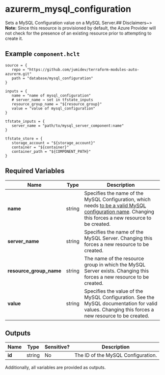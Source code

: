 # azurerm_mysql_configuration

Sets a MySQL Configuration value on a MySQL Server.## Disclaimers~> **Note:** Since this resource is provisioned by default, the Azure Provider will not check for the presence of an existing resource prior to attempting to create it.

## Example `component.hclt`

```hcl
source = {
   repo = "https://github.com/jumidev/terraform-modules-auto-azurerm.git"   
   path = "database/mysql_configuration"   
}

inputs = {
   name = "name of mysql_configuration"   
   # server_name → set in tfstate_inputs
   resource_group_name = "${resource_group}"   
   value = "value of mysql_configuration"   
}

tfstate_inputs = {
   server_name = "path/to/mysql_server_component:name"   
}

tfstate_store = {
   storage_account = "${storage_account}"   
   container = "${container}"   
   container_path = "${COMPONENT_PATH}"   
}

```

## Required Variables

| Name | Type |  Description |
| ---- | --------- |  ----------- |
| **name** | string |  Specifies the name of the MySQL Configuration, which needs [to be a valid MySQL configuration name](https://dev.mysql.com/doc/refman/5.7/en/server-configuration.html). Changing this forces a new resource to be created. | 
| **server_name** | string |  Specifies the name of the MySQL Server. Changing this forces a new resource to be created. | 
| **resource_group_name** | string |  The name of the resource group in which the MySQL Server exists. Changing this forces a new resource to be created. | 
| **value** | string |  Specifies the value of the MySQL Configuration. See the MySQL documentation for valid values. Changing this forces a new resource to be created. | 



## Outputs

| Name | Type | Sensitive? | Description |
| ---- | ---- | --------- | --------- |
| **id** | string | No  | The ID of the MySQL Configuration. | 

Additionally, all variables are provided as outputs.
